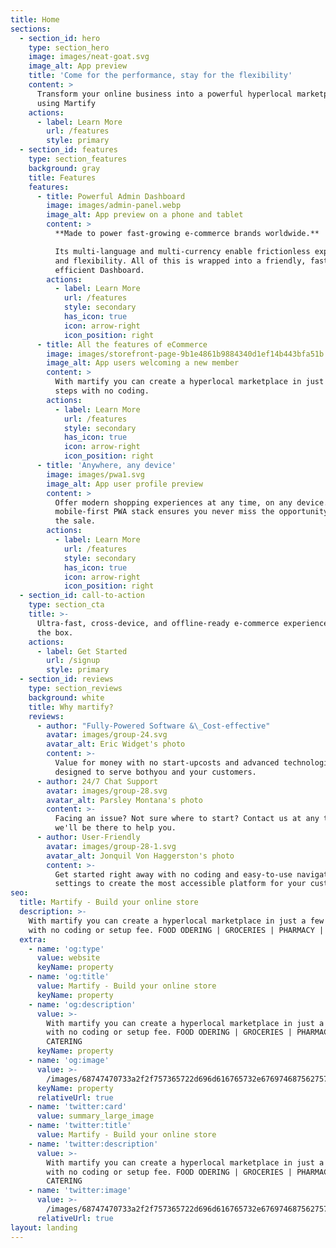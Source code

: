 ```yaml
---
title: Home
sections:
  - section_id: hero
    type: section_hero
    image: images/neat-goat.svg
    image_alt: App preview
    title: 'Come for the performance, stay for the flexibility'
    content: >
      Transform your online business into a powerful hyperlocal marketplace
      using Martify
    actions:
      - label: Learn More
        url: /features
        style: primary
  - section_id: features
    type: section_features
    background: gray
    title: Features
    features:
      - title: Powerful Admin Dashboard
        image: images/admin-panel.webp
        image_alt: App preview on a phone and tablet
        content: >
          **Made to power fast-growing e-commerce brands worldwide.**

          Its multi-language and multi-currency enable frictionless expansion
          and flexibility. All of this is wrapped into a friendly, fast and
          efficient Dashboard.
        actions:
          - label: Learn More
            url: /features
            style: secondary
            has_icon: true
            icon: arrow-right
            icon_position: right
      - title: All the features of eCommerce
        image: images/storefront-page-9b1e4861b9884340d1ef14b443bfa51b (1).png
        image_alt: App users welcoming a new member
        content: >
          With martify you can create a hyperlocal marketplace in just a few
          steps with no coding.
        actions:
          - label: Learn More
            url: /features
            style: secondary
            has_icon: true
            icon: arrow-right
            icon_position: right
      - title: 'Anywhere, any device'
        image: images/pwa1.svg
        image_alt: App user profile preview
        content: >
          Offer modern shopping experiences at any time, on any device. A
          mobile-first PWA stack ensures you never miss the opportunity to make
          the sale.
        actions:
          - label: Learn More
            url: /features
            style: secondary
            has_icon: true
            icon: arrow-right
            icon_position: right
  - section_id: call-to-action
    type: section_cta
    title: >-
      Ultra-fast, cross-device, and offline-ready e-commerce experiences out of
      the box.
    actions:
      - label: Get Started
        url: /signup
        style: primary
  - section_id: reviews
    type: section_reviews
    background: white
    title: Why martify?
    reviews:
      - author: "Fully-Powered Software &\_Cost-effective"
        avatar: images/group-24.svg
        avatar_alt: Eric Widget's photo
        content: >-
          Value for money with no start-upcosts and advanced technologicaltools
          designed to serve bothyou and your customers.
      - author: 24/7 Chat Support
        avatar: images/group-28.svg
        avatar_alt: Parsley Montana's photo
        content: >-
          Facing an issue? Not sure where to start? Contact us at any time and
          we'll be there to help you.
      - author: User-Friendly
        avatar: images/group-28-1.svg
        avatar_alt: Jonquil Von Haggerston's photo
        content: >-
          Get started right away with no coding and easy-to-use navigation
          settings to create the most accessible platform for your customers.
seo:
  title: Martify - Build your online store
  description: >-
    With martify you can create a hyperlocal marketplace in just a few steps
    with no coding or setup fee. FOOD ODERING | GROCERIES | PHARMACY | CATERING
  extra:
    - name: 'og:type'
      value: website
      keyName: property
    - name: 'og:title'
      value: Martify - Build your online store
      keyName: property
    - name: 'og:description'
      value: >-
        With martify you can create a hyperlocal marketplace in just a few steps
        with no coding or setup fee. FOOD ODERING | GROCERIES | PHARMACY |
        CATERING
      keyName: property
    - name: 'og:image'
      value: >-
        /images/68747470733a2f2f757365722d696d616765732e67697468756275736572636f6e74656e742e636f6d2f3234393931322f37313532373134362d35623662653238302d323864612d313165612d393031642d6562373631363161366266622e706e67.png
      keyName: property
      relativeUrl: true
    - name: 'twitter:card'
      value: summary_large_image
    - name: 'twitter:title'
      value: Martify - Build your online store
    - name: 'twitter:description'
      value: >-
        With martify you can create a hyperlocal marketplace in just a few steps
        with no coding or setup fee. FOOD ODERING | GROCERIES | PHARMACY |
        CATERING
    - name: 'twitter:image'
      value: >-
        /images/68747470733a2f2f757365722d696d616765732e67697468756275736572636f6e74656e742e636f6d2f3234393931322f37313532373134362d35623662653238302d323864612d313165612d393031642d6562373631363161366266622e706e67.png
      relativeUrl: true
layout: landing
---
```

